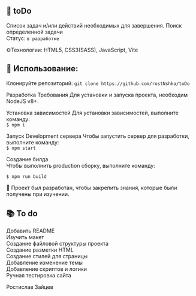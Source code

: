## 📝 toDo
Список задач и/или действий необходимых для завершения. Поиск определенной задачи \
Статус: `в разработке `

⚙️Технологии:
HTML5,
CSS3(SASS),
JavaScript,
Vite

## 🚀 Использование:
Клонируйте репозиторий:
`git clone https://github.com/rostNshka/toDo`

Разработка
Требования
Для установки и запуска проекта, необходим NodeJS v8+.

Установка зависимостей
Для установки зависимостей, выполните команду: \
`$ npm i`

Запуск Development сервера
Чтобы запустить сервер для разработки, выполните команду: \
`$ npm start`

Создание билда \
Чтобы выполнить production сборку, выполните команду:

`$ npm run build`

🧠 Проект был разработан, чтобы закрепить знания, которые были получены при изучении.

## 📚 To do
Добавить README \
Изучить макет \
Создание файловой структуры проекта \
Создание разметки HTML \
Создание стилей для страницы \
Добавление изменение темы \
Добавление скриптов и логики \
Ручная тестировка сайта


Ростислав Зайцев
